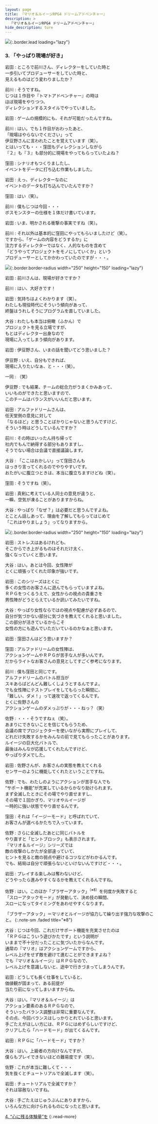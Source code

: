 ```yaml
---
layout: page
title: 『マリオ＆ルイージRPG4 ドリームアドベンチャー』
description: >
  『マリオ＆ルイージRPG4 ドリームアドベンチャー』
hide_description: ture
---
```


![](/interviews/jp/3ds/aymj/vol1/img/mainvisual3.jpg){:.border.lead loading="lazy"}

### 3. 「やっぱり現場が好き」

岩田
: ところで前川さん、ディレクターをしていた時と<br>一歩引いてプロデューサーをしていた時と、<br>見えるものはどう変わりましたか？

前川
: そうですね。<br>じつは１作目や『トマトアドベンチャー』の時は<br>ほぼ現場をやりつつ、<br>ディレクションするスタイルでやっていました。

岩田
: ゲームの規模的にも、それが可能だったんですね。

前川
: はい。でも１作目がおわったあと、<br>「現場はやらないでください」って<br>伊豆野さんに言われたことを覚えています（笑）。<br>とはいっても・・・窪田もディレクションしながら<br>『２』も『３』も部分的に現場をやってもらっていたよね？

窪田
: シナリオもつくりましたし、<br>イベントをデータに打ち込む作業もしました。

岩田
: えっ、ディレクターなのに<br>イベントのデータも打ち込んでいたんですか？

窪田
: はい（笑）。

前川
: 僕もじつは今回・・・<br>ボスモンスターの仕様を１体だけ書いています。

岩田
: いま、明かされる衝撃の事実ですね（笑）。

前川
: それ以外は基本的に窪田にやってもらいましたけど（笑）。<br>ですから、「ゲームの内容をどうするか」に<br>注力するディレクターではなく、人的なものを含めて<br>「どうやってプロジェクトをモノにしていくか」という<br>プロデューサーとしてかかわっていたのですが・・・。

![](/interviews/jp/3ds/aymj/vol1/img/photo11.jpg){:.border.border-radius width="250" height="150"  loading="lazy"}

岩田
: 前川さんは、現場が好きですか？

前川
: はい、大好きです！

岩田
: 気持ちはよくわかります（笑）。<br>わたしも現役時代にそういう傾向があって、<br>終盤はうれしそうにプログラムを直していました。

大谷
: わたしも本当は俯瞰（ふかん）で<br>プロジェクトを見る立場ですが、<br>もとはディレクター出身なので<br>現場に入ってしまう傾向があります。

岩田
: 伊豆野さん、いまの話を聞いてどう思いました？

伊豆野
: いえ、自分もできれば、<br>現場に入りたいなぁ、と・・・（笑）。

一同
: （笑）

伊豆野
: でも結果、チームの総合力がうまくかみあって、<br>いいものができたと思いますので、<br>このチームはバランスがいいんだと思います。

岩田
: アルファドリームさんは、<br>任天堂側の意見に対して<br>「なるほど」と思うことばかりじゃないと思うんですけど、<br>そういう時はどうしているんですか？

前川
: その時はいったん持ち帰って<br>社内でもんで納得する部分もありますし、<br>そうでない場合は会議で直接議論します。

大谷
: 「ここはおかしい」って窪田さんも<br>はっきり言ってくれるのでやりやすいです。<br>おたがいに腹立つときは、本当に腹立ちますけどね（笑）。

窪田
: そうですね（笑）。

岩田
: 真剣に考えている人同士の意見が違うと、<br>一瞬、空気が凍ることがありますからね。

大谷
: やっぱり「なぜ？」は必要だと思うんですよね。<br>とことん話しあって、理由を了解してもらってはじめて<br>「これはやりましょう」ってなりますから。

![](/interviews/jp/3ds/aymj/vol1/img/photo12.jpg){:.border.border-radius width="250" height="150"  loading="lazy"}

岩田
: ストレスはあるけれども、<br>そこからでき上がるものはそれだけ太く、<br>強くなっていくと思います。

大谷
: はい。あとは今回、女性陣が<br>とくに頑張ってくれた印象が強いです。

岩田
: このシリーズはとくに<br>多くの女性のお客さんに遊んでもらっていますよね。<br>ＲＰＧをつくるうえで、女性からの視点の貴重さを<br>男性陣がどうとらえているか訊いてみたいですね。

大谷
: やっぱり女性ならではの視点や配慮が必ずあるので、<br>自分が気づかない部分に気づきを教えてくれると思いました。<br>この部分が活きているからこそ<br>女性の方にも遊んでいただいているのかなぁと思います。

岩田
: 窪田さんはどう思いますか？

窪田
: アルファドリームの女性陣は、<br>アクションゲームやＲＰＧが苦手な人が多いんです。<br>だからライトなお客さんの意見としてすごく参考になります。

前川
: 僕も窪田と同じです。<br>アルファドリームのバトル担当が<br>スキあらばどんどん難しくしようとするんですよ。<br>でも女性陣にテストプレイをしてもらった瞬間に、<br>「難しい、ダメ！」って速攻で返ってくるんです。<br>とくに佐野さんの<br>アクションゲームのダメっぷりが・・・ねっ？（笑）

佐野
: ・・・そうですねぇ（笑）。<br>あまりにできないことを信じてもらうため、<br>会議の席でプロジェクターを使いながら実際にプレイして、<br>どれだけ失敗するかをみんなの前で見てもらったことがあります。<br>ルイージの巨大化バトルで、<br>最後はみんなが応援してくれたんですけど、<br>やっぱりダメでした。

岩田
: 佐野さんが、お客さんの実態を教えてくれる<br>センサーのように機能してくれたということですね。

佐野
: でも、わたしのようにアクションが苦手な人でも<br>“サポート機能”が充実しているからかなり助けられます。<br>まず全滅したときにその場でやり直せますし、<br>その場で１回かぎり、マリオやルイージが<br>一時的に強い状態でやり直せるんです。

窪田
: それは「イージーモード」と呼ばれていて、<br>お客さんが選べるかたちで入っています。

佐野
: さらに全滅したあとに同じバトルを<br>やり直すと「ヒントブロック」も表示されます。<br>『マリオ＆ルイージ』シリーズでは<br>敵の攻撃のしかたが全部違っていて、<br>ヒントを見ると敵の弱点や避けるコツなどがわかるんです。<br>でも、結局は自分で頑張らないといけないんですけど・・・。

岩田
: プレイする楽しみは奪わないけど、<br>どうやったら進みやすくなるかを教えてくれるんですね。

佐野
: はい。このほか「ブラザーアタック」<sup>（※8）</sup>を何度か失敗すると<br>「スローアタックモード」が発動して、決め技の瞬間、<br>スローになってタイミングをあわせやすくなります。

「ブラザーアタック」＝マリオとルイージが協力して繰り出す強力な攻撃のこと。
{:.note-sm .faded title="※8"}

大谷
: じつは今回、これだけサポート機能を充実させたのは<br>「ＲＰＧはこういう遊びかたです」という説明が<br>いままで不十分だったことに気づいたからなんです。<br>通常の『マリオ』はアクションゲームですから、<br>レベル上げをせず敵を避けて進むことができますよね？<br>でも『マリオ＆ルイージ』はＲＰＧなので、<br>レベル上げを意識しないと、途中で行きづまってしまうんです。

岩田
: どうしても長く仕事をしていると、<br>価値観が固まって、ある前提が<br>当たり前になってしまいますからね。

大谷
: はい。『マリオ＆ルイージ』は<br>アクション要素のあるＲＰＧなので、<br>そういったバランス調整は非常に重要なんです。<br>その点、今回バランスはしっかりとれていると思います。<br>手ごたえがほしい方には、ＲＰＧにはめずらしいですけど、<br>クリアしたら「ハードモード」が出てくるんです。

岩田
: ＲＰＧに「ハードモード」ですか？ 

大谷
: はい。上級者の方向けなんですが、<br>僕らもプレイできないほどの難易度です（笑）。

佐野
: これが本当に難しくて・・・<br>気を抜くとチュートリアルで全滅します（笑）。

岩田
: チュートリアルで全滅ですか？<br>それは容赦ないですね。

大谷
: 手ごたえはじゅうぶんにありますから、<br>いろんな方に向けられるものになったと思います。

[4. “心に残る体験量”を](4.md)
{:.read-more}
